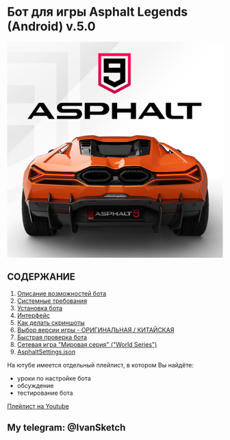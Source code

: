  # __Бот для игры Asphalt Legends (Android) v.5.0__

![Иллюстрация к проекту](https://github.com/autopilotyoutube/bot-asphalt-legends-android/raw/main/files/pictures/readme/asphalt_logo.png)

 ## СОДЕРЖАНИЕ
 1. [Описание возможностей бота](https://github.com/AUTOPILOTyoutube/bot-asphalt-legends-android/blob/main/files/rus/01_description.md)
 2. [Системные требования](https://github.com/AUTOPILOTyoutube/bot-asphalt-legends-android/blob/main/files/rus/02_system_requirements.md)
 3. [Установка бота](https://github.com/AUTOPILOTyoutube/bot-asphalt-legends-android/blob/main/files/rus/03_install.md)
 4. [Интерфейс](https://github.com/AUTOPILOTyoutube/bot-asphalt-legends-android/blob/main/files/rus/04_interface.md)
 5. [Как делать скриншоты](https://github.com/AUTOPILOTyoutube/bot-asphalt-legends-android/blob/main/files/rus/05_screenshots.md)
 6. [Выбор версии игры - ОРИГИНАЛЬНАЯ / КИТАЙСКАЯ](https://github.com/AUTOPILOTyoutube/bot-asphalt-legends-android/blob/main/files/rus/06_version.md)
 7. [Быстрая проверка бота](https://github.com/AUTOPILOTyoutube/bot-asphalt-legends-android/blob/main/files/rus/07_start_bot.md)
 8. [Сетевая игра "Мировая серия" ("World Series")](https://github.com/AUTOPILOTyoutube/bot-asphalt-legends-android/blob/main/files/rus/08_world_series.md)
 9. [AsphaltSettings.json](https://github.com/AUTOPILOTyoutube/bot-asphalt-legends-android/blob/main/files/rus/09_AsphaltSettings_json.md)

На ютубе имеется отдельный плейлист, в котором Вы найдёте:
- уроки по настройке бота
- обсуждение
- тестирование бота

[Плейлист на Youtube](https://youtube.com/playlist?list=PLNW6eUpTV-FJ5mItgj27lEKQi2SoLmk7s)  

## My telegram: @IvanSketch